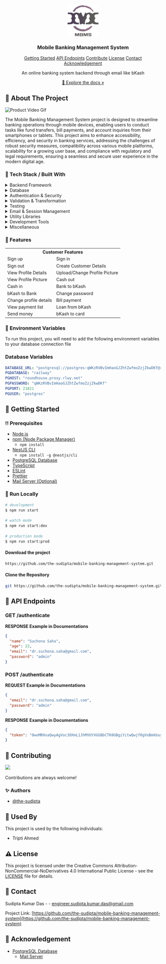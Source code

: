 <br/>
<div align="center">
<a href="#">
<img src="https://raw.githubusercontent.com/the-sudipta/mobile-banking-management-system/main/DOCUMENTATIONS/images/Mobile%20Banking%20Management%20System.png" alt="Logo" width="100" height="100">
</a>
<h3 align="center">Mobile Banking Management System</h3>





<p align="center">
  <a href="#toolbox-getting-started">Getting Started</a> 
  <a href="#pushpin-api-endpoints">API Endpoints</a>
  <a href="#wave-contributing">Contribute</a>
  <a href="#warning-license">License</a>
  <a href="#handshake-contact">Contact</a>
  <a href="#gem-acknowledgement">Acknowledgement</a>
</p>


<p align="center">
An online banking system backend through email like bKash
<br/>
<p align="center">
  <a href="https://github.com/the-sudipta/mobile-banking-management-system/raw/main/DOCUMENTATIONS/Project_Manual_mobile-banking-management-system.pdf" download>📱 Explore the docs »</a>
</p>

<div align="left">

## :star2: About The Project

   ![Product Video Gif](https://github.com/the-sudipta/mobile-banking-management-system/blob/main/DOCUMENTATIONS/images/Mobile%20Banking%20Management%20System%20Backend%20Demo.gif?raw=true)
   
   The Mobile Banking Management System project is designed to streamline banking operations through mobile
   devices, enabling users to conduct tasks like fund transfers, bill payments, and account inquiries from
   their smartphones or tablets. This project aims to enhance accessibility, efficiency, and security in
   banking services, addressing the challenges of robust security measures, compatibility across various
   mobile platforms, scalability for a growing user base, and compliance with regulatory and legal
   requirements, ensuring a seamless and secure user experience in the modern digital age.
   
   
   ### :hammer: Tech Stack / Built With
   
   <div align="left">
      <details> 
        <summary>Backend Framework</summary> 
        <ul>
          <li><a href="https://nestjs.com/">NestJS</a></li>
        </ul> 
      </details>
      <details> 
        <summary>Database</summary> 
        <ul>
          <li><a href="https://typeorm.io/">TypeORM</a></li>
          <li><a href="https://node-postgres.com/">pg (PostgreSQL)</a></li>
        </ul> 
      </details>
      <details> 
        <summary>Authentication & Security</summary> 
        <ul>
          <li><a href="https://www.npmjs.com/package/bcrypt">bcrypt</a></li>
          <li><a href="https://docs.nestjs.com/security/authentication">JWT (JSON Web Token) - @nestjs/jwt</a></li>
        </ul> 
      </details>
      <details> 
        <summary>Validation & Transformation</summary> 
        <ul>
          <li><a href="https://github.com/typestack/class-validator">class-validator</a></li>
          <li><a href="https://github.com/typestack/class-transformer">class-transformer</a></li>
        </ul> 
      </details>
      <details> 
        <summary>Testing</summary> 
        <ul>
          <li><a href="https://jestjs.io/">Jest</a></li>
          <li><a href="https://github.com/visionmedia/supertest">Supertest</a></li>
          <li><a href="https://kulshekhar.github.io/ts-jest/">ts-jest</a></li>
          <li><a href="https://docs.nestjs.com/fundamentals/testing">NestJS Testing - @nestjs/testing</a></li>
        </ul> 
      </details>
      <details> 
        <summary>Email & Session Management</summary> 
        <ul>
          <li><a href="https://nodemailer.com/about/">Nodemailer</a></li>
          <li><a href="https://www.npmjs.com/package/express-session">express-session</a></li>
          <li><a href="https://nestjs-modules.github.io/mailer/docs/">NestJS Mailer Module - @nestjs-modules/mailer</a></li>
        </ul> 
      </details>
      <details> 
        <summary>Utility Libraries</summary> 
        <ul>
          <li><a href="https://www.npmjs.com/package/cors">CORS</a></li>
          <li><a href="https://www.npmjs.com/package/reflect-metadata">reflect-metadata</a></li>
        </ul> 
      </details>
      <details> 
        <summary>Development Tools</summary> 
        <ul>
          <li><a href="https://prettier.io/">Prettier</a></li>
          <li><a href="https://eslint.org/">ESLint</a></li>
          <li><a href="https://www.typescriptlang.org/">TypeScript</a></li>
          <li><a href="https://www.npmjs.com/package/ts-node">ts-node</a></li>
          <li><a href="https://github.com/TypeStrong/ts-loader">ts-loader</a></li>
          <li><a href="https://www.npmjs.com/package/tsconfig-paths">tsconfig-paths</a></li>
        </ul> 
      </details>
      <details> 
        <summary>Miscellaneous</summary> 
        <ul>
          <li><a href="https://rxjs.dev/">RxJS</a></li>
          <li><a href="https://www.npmjs.com/package/source-map-support">source-map-support</a></li>
        </ul> 
      </details>
   </div>
   
   ### :dart: Features
</div>
   <div align="center">
     <table>
       <tr>
         <th colspan="2">Customer Features</th>
       </tr>
       <tr>
         <td>Sign up</td>
         <td>Sign in</td>
       </tr>
       <tr>
         <td>Sign out</td>
         <td>Create Customer Details</td>
       </tr>
       <tr>
         <td>View Profile Details</td>
         <td>Upload/Change Profile Picture</td>
       </tr>
       <tr>
         <td>View Profile Picture</td>
         <td>Cash out</td>
       </tr>
       <tr>
         <td>Cash in</td>
         <td>Bank to bKash</td>
       </tr>
       <tr>
         <td>bKash to Bank</td>
         <td>Change password</td>
       </tr>
       <tr>
         <td>Change profile details</td>
         <td>Bill payment</td>
       </tr>
       <tr>
         <td>View payment list</td>
         <td>Loan from bKash</td>
       </tr>
       <tr>
         <td>Send money</td>
         <td>bKash to card</td>
       </tr>
     </table>
   </div>


<div align="left">
   
   ### :key: Environment Variables
   To run this project, you will need to add the following environment variables to your database connection file
   
   ### Database Variables
    
   ```yaml
   DATABASE_URL: "postgresql://postgres:qWKzRVBvImHaoGJZhtZwfmoZzjZkwDKf@roundhouse.proxy.rlwy.net:21821/railway"
   PGDATABASE: "railway"
   PGHOST: "roundhouse.proxy.rlwy.net"
   PGPASSWORD: "qWKzRVBvImHaoGJZhtZwfmoZzjZkwDKf"
   PGPORT: 21821
   PGUSER: "postgres"
   
   ```
   
   ## :toolbox: Getting Started
   
   ### :bangbang: Prerequisites
   
   <div align="left">
      <ul>
        <li><a href="https://nodejs.org/en/download/">Node.js</a></li>
        <li><a href="https://nodejs.org/en/download/">npm (Node Package Manager)</a>
          <ul>
            <li><code>npm install</code></li>
          </ul>
        </li>
        <li><a href="https://docs.nestjs.com/cli/overview">NestJS CLI</a>
          <ul>
            <li><code>npm install -g @nestjs/cli</code></li>
          </ul>
        </li>
        <li><a href="https://www.postgresql.org/download/">PostgreSQL Database</a></li>
        <li><a href="https://www.typescriptlang.org/download">TypeScript</a></li>
        <li><a href="https://eslint.org/docs/user-guide/getting-started">ESLint</a></li>
        <li><a href="https://prettier.io/docs/en/install.html">Prettier</a></li>
        <li><a href="https://nodemailer.com/about/">Mail Server (Optional)</a></li>
      </ul>
   </div>
   
   ### :running: Run Locally
   ```bash
   # development
   $ npm run start
   
   # watch mode
   $ npm run start:dev
   
   # production mode
   $ npm run start:prod
   ```
   
   #### Download the project
   
   ```bash
   https://github.com/the-sudipta/mobile-banking-management-system.git
   ```
   
   #### Clone the Repository
   ```bash
   git https://github.com/the-sudipta/mobile-banking-management-system.git
   ```
   
   ## :pushpin: API Endpoints
   <h3 id="get-auth-detail">GET /authenticate</h3>
   
   **RESPONSE Example in Documentations**
   ```json
   {
     "name": "Suchona Saha",
     "age": 22,
     "email": "dr.suchona.saha@gmail.com",
     "password": "admin"
   }
   ```
   
   <h3 id="post-auth-detail">POST /authenticate</h3>
   
   **REQUEST Example in Documentations**
   ```json
   {
     "email": "dr.suchona.saha@gmail.com",
     "password": "admin"
   }
   ```
   
   **RESPONSE Example in Documentations**
   ```json
   {
     "token": "OwoMRHsaQwyAgVoc3OXmL1JhMVUYXGGBbCTK0GBgiYitwQwjf0gVoBmkbuyy0pSi"
   }
   ```
   
   
   ## :wave: Contributing
   
   <a href="https://github.com/the-sudipta/mobile-banking-management-system/graphs/contributors"> <img src="https://contrib.rocks/image?repo=Louis3797/awesome-readme-template" /> </a>
   
   Contributions are always welcome!
   
   ### :sparkles: Authors
   - [@the-sudipta](https://www.github.com/the-sudipta)
   
   ## :busts_in_silhouette: Used By
   
   This project is used by the following individuals:
   
   - Tripti Ahmed
   
   
   ## :warning: License
   
   This project is licensed under the Creative Commons Attribution-NonCommercial-NoDerivatives 4.0 International Public License - see the [LICENSE](LICENSE) file for details.
   
   ## :handshake: Contact
   
   Sudipta Kumar Das - - engineer.sudipta.kumar.das@gmail.com
   
   Project Link: [https://github.com/the-sudipta/mobile-banking-management-system](https://github.com/the-sudipta/mobile-banking-management-system)
   
   ## :gem: Acknowledgement
   - [PostgreSQL Database](https://www.postgresql.org/download/)
     - [Mail Server](https://nodemailer.com/about/)
</div>